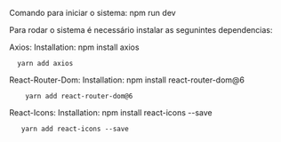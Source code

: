 Comando para iniciar o sistema:
  npm run dev
  
Para rodar o sistema é necessário instalar as segunintes dependencias:
  
  
  Axios:
     Installation:
      npm install axios
      
      yarn add axios
      
 React-Router-Dom:
    Installation:
       npm install react-router-dom@6
        
        yarn add react-router-dom@6
        
 React-Icons:
    Installation:
       npm install react-icons --save
       
       yarn add react-icons --save

